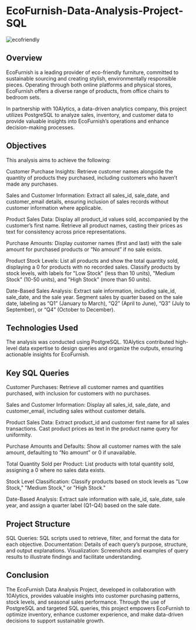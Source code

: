 # EcoFurnish-Data-Analysis-Project-SQL

![ecofriendly](https://github.com/user-attachments/assets/eb9c3ccd-a698-44d1-a3d9-e70273248132)


## Overview
EcoFurnish is a leading provider of eco-friendly furniture, committed to sustainable sourcing and creating stylish, environmentally responsible pieces. Operating through both online platforms and physical stores, EcoFurnish offers a diverse range of products, from office chairs to bedroom sets.

In partnership with 10Alytics, a data-driven analytics company, this project utilizes PostgreSQL to analyze sales, inventory, and customer data to provide valuable insights into EcoFurnish’s operations and enhance decision-making processes.

## Objectives
This analysis aims to achieve the following:

Customer Purchase Insights:
Retrieve customer names alongside the quantity of products they purchased, including customers who haven’t made any purchases.

Sales and Customer Information:
Extract all sales_id, sale_date, and customer_email details, ensuring inclusion of sales records without customer information where applicable.

Product Sales Data:
Display all product_id values sold, accompanied by the customer’s first name.
Retrieve all product names, casting their prices as text for consistency across price representations.

Purchase Amounts:
Display customer names (first and last) with the sale amount for purchased products or “No amount” if no sale exists.

Product Stock Levels:
List all products and show the total quantity sold, displaying a 0 for products with no recorded sales.
Classify products by stock levels, with labels for "Low Stock" (less than 10 units), "Medium Stock" (10-50 units), and "High Stock" (more than 50 units).

Date-Based Sales Analysis:
Extract sale information, including sale_id, sale_date, and the sale year.
Segment sales by quarter based on the sale date, labeling as “Q1” (January to March), “Q2” (April to June), “Q3” (July to September), or “Q4” (October to December).

## Technologies Used
The analysis was conducted using PostgreSQL. 10Alytics contributed high-level data expertise to design queries and organize the outputs, ensuring actionable insights for EcoFurnish.

## Key SQL Queries

Customer Purchases:
Retrieve all customer names and quantities purchased, with inclusion for customers with no purchases.

Sales and Customer Information:
Display all sales_id, sale_date, and customer_email, including sales without customer details.

Product Sales Data:
Extract product_id and customer first name for all sales transactions.
Cast product prices as text in the product name query for uniformity.

Purchase Amounts and Defaults:
Show all customer names with the sale amount, defaulting to “No amount” or 0 if unavailable.

Total Quantity Sold per Product:
List products with total quantity sold, assigning a 0 where no sales data exists.

Stock Level Classification:
Classify products based on stock levels as "Low Stock," "Medium Stock," or "High Stock."

Date-Based Analysis:
Extract sale information with sale_id, sale_date, sale year, and assign a quarter label (Q1-Q4) based on the sale date.

## Project Structure
SQL Queries: SQL scripts used to retrieve, filter, and format the data for each objective.
Documentation: Details of each query’s purpose, structure, and output explanations.
Visualization: Screenshots and examples of query results to illustrate findings and facilitate understanding.

## Conclusion
The EcoFurnish Data Analysis Project, developed in collaboration with 10Alytics, provides valuable insights into customer purchasing patterns, stock levels, and seasonal sales performance. Through the use of PostgreSQL and targeted SQL queries, this project empowers EcoFurnish to optimize inventory, enhance customer experience, and make data-driven decisions to support sustainable growth.
